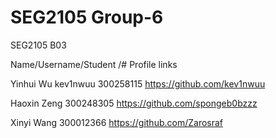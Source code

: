 # SEG2105  Group-6
SEG2105 B03

Name/Username/Student /# Profile links


Yinhui Wu kev1nwuu 300258115 https://github.com/kev1nwuu


Haoxin Zeng 300248305 https://github.com/spongeb0bzzz


Xinyi Wang   300012366  https://github.com/Zarosraf
